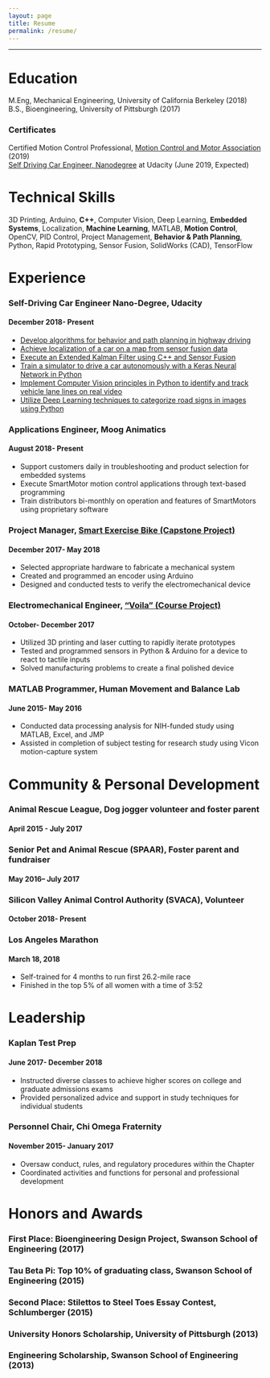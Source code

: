 ```yaml
---
layout: page
title: Resume
permalink: /resume/
---
```

***
# Education

M.Eng, Mechanical Engineering, University of California Berkeley (2018)
<br>B.S., Bioengineering, University of Pittsburgh (2017)

### Certificates

Certified Motion Control Professional, [Motion Control and Motor Association](https://www.motioncontrolonline.org/meet-certified-motion-control-professionals.cfm) (2019)
<br>[Self Driving Car Engineer, Nanodegree](https://www.udacity.com/course/self-driving-car-engineer-nanodegree--nd013#) at Udacity (June 2019, Expected)

# Technical Skills
3D Printing, Arduino, <b>C++</b>, Computer Vision, Deep Learning, <b>Embedded Systems</b>, Localization, <b>Machine Learning</b>, MATLAB, <b>Motion Control</b>, OpenCV, PID Control, Project Management, <b> Behavior & Path Planning</b>, Python, Rapid Prototyping, Sensor Fusion, SolidWorks (CAD), TensorFlow

# Experience

### Self-Driving Car Engineer Nano-Degree, Udacity				      	       
#### December 2018- Present
* [Develop algorithms for behavior and path planning in highway driving](https://meredithmeyer.info/highway)
* [Achieve localization of a car on a map from sensor fusion data](https://meredithmeyer.info/Locate)
* [Execute an Extended Kalman Filter using C++ and Sensor Fusion](https://meredithmeyer.info/Kalman)
* [Train a simulator to drive a car autonomously with a Keras Neural Network in Python](https://meredithmeyer.info/autonomous)
* [Implement Computer Vision principles in Python to identify and track vehicle lane lines on real video](https://meredithmeyer.info/Lanes)
* [Utilize Deep Learning techniques to categorize road signs in images using Python](https://meredithmeyer.info/Signs)

### Applications Engineer, Moog Animatics                                 
#### August 2018- Present
* Support customers daily in troubleshooting and product selection for embedded systems
* Execute SmartMotor motion control applications through text-based programming
* Train distributors bi-monthly on operation and features of SmartMotors using proprietary software

### Project Manager, [Smart Exercise Bike (Capstone Project)](https://meredithmeyer.info/Workout)			      
#### December 2017- May 2018
* Selected appropriate hardware to fabricate a mechanical system
* Created and programmed an encoder using Arduino
* Designed and conducted tests to verify the electromechanical device

### Electromechanical Engineer, [“Voila” (Course Project)](https://meredithmeyer.info/Voila)			      	   
#### October- December 2017
* Utilized 3D printing and laser cutting to rapidly iterate prototypes
* Tested and programmed sensors in Python & Arduino for a device to react to tactile inputs
* Solved manufacturing problems to create a final polished device

### MATLAB Programmer, Human Movement and Balance Lab			 	              
#### June 2015- May 2016
* Conducted data processing analysis for NIH-funded study using MATLAB, Excel, and JMP
* Assisted in completion of subject testing for research study using Vicon motion-capture system


# Community & Personal Development

### Animal Rescue League, Dog jogger volunteer and foster parent	           		  
#### April 2015 - July 2017
### Senior Pet and Animal Rescue (SPAAR), Foster parent and fundraiser            	 
#### May 2016– July 2017
### Silicon Valley Animal Control Authority (SVACA), Volunteer						                                  
#### October 2018- Present
### Los Angeles Marathon			       						                                          
#### March 18, 2018
   * Self-trained for 4 months to run first 26.2-mile race 
   * Finished in the top 5% of all women with a time of 3:52

# Leadership

### Kaplan Test Prep							    	                                         
#### June 2017- December 2018
* Instructed diverse classes to achieve higher scores on college and graduate admissions exams
* Provided personalized advice and support in study techniques for individual students      

### Personnel Chair, Chi Omega Fraternity
#### November 2015- January 2017
* Oversaw conduct, rules, and regulatory procedures within the Chapter
* Coordinated activities and functions for personal and professional development

# Honors and Awards

### First Place: Bioengineering Design Project, Swanson School of Engineering (2017)
### Tau Beta Pi: Top 10% of graduating class, Swanson School of Engineering (2015)
### Second Place: Stilettos to Steel Toes Essay Contest, Schlumberger (2015)
### University Honors Scholarship, University of Pittsburgh (2013)
### Engineering Scholarship, Swanson School of Engineering (2013)



